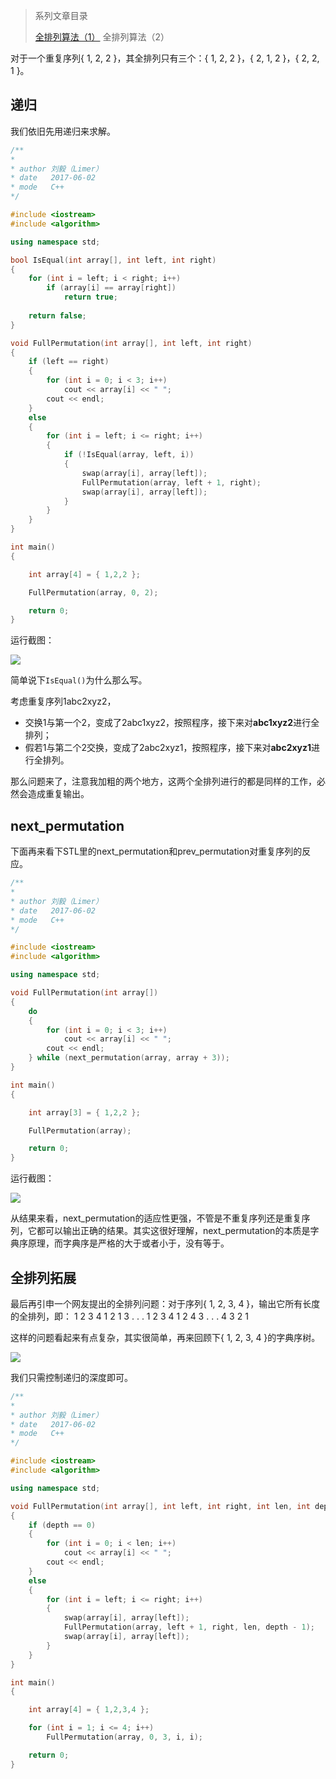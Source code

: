 > 系列文章目录
>
> [全排列算法（1）](https://61mon.com/index.php/archives/197/)
> 全排列算法（2）

对于一个重复序列{ 1, 2, 2 }，其全排列只有三个：{ 1, 2, 2 }，{ 2, 1, 2 }，{ 2, 2, 1 }。

## 递归

我们依旧先用递归来求解。


<!--more-->


```c++
/**
*
* author 刘毅（Limer）
* date   2017-06-02
* mode   C++
*/

#include <iostream>  
#include <algorithm>  

using namespace std;

bool IsEqual(int array[], int left, int right)
{
	for (int i = left; i < right; i++)
		if (array[i] == array[right])
			return true;
  
	return false;
}

void FullPermutation(int array[], int left, int right)
{
	if (left == right)
	{
		for (int i = 0; i < 3; i++)
			cout << array[i] << " ";
		cout << endl;
	}
	else
	{
		for (int i = left; i <= right; i++)
		{
			if (!IsEqual(array, left, i))
			{
				swap(array[i], array[left]);
				FullPermutation(array, left + 1, right);
				swap(array[i], array[left]);
			}
		}
	}
}

int main()
{

	int array[4] = { 1,2,2 };

	FullPermutation(array, 0, 2);

	return 0;
}
```

运行截图：

![](https://61mon.com/images/illustrations/FullPermutation/3.PNG)

简单说下`IsEqual()`为什么那么写。

考虑重复序列1abc2xyz2，

* 交换1与第一个2，变成了2abc1xyz2，按照程序，接下来对**abc1xyz2**进行全排列；
* 假若1与第二个2交换，变成了2abc2xyz1，按照程序，接下来对**abc2xyz1**进行全排列。

那么问题来了，注意我加粗的两个地方，这两个全排列进行的都是同样的工作，必然会造成重复输出。

## next_permutation

下面再来看下STL里的next_permutation和prev_permutation对重复序列的反应。

```c++
/**
*
* author 刘毅（Limer）
* date   2017-06-02
* mode   C++
*/

#include <iostream>  
#include <algorithm>  

using namespace std;

void FullPermutation(int array[])
{
	do
	{
		for (int i = 0; i < 3; i++)
			cout << array[i] << " ";
		cout << endl;
	} while (next_permutation(array, array + 3));
}

int main()
{

	int array[3] = { 1,2,2 };

	FullPermutation(array);

	return 0;
}
```

运行截图：

![](https://61mon.com/images/illustrations/FullPermutation/3.PNG)

从结果来看，next_permutation的适应性更强，不管是不重复序列还是重复序列，它都可以输出正确的结果。其实这很好理解，next_permutation的本质是字典序原理，而字典序是严格的大于或者小于，没有等于。

## 全排列拓展

最后再引申一个网友提出的全排列问题：对于序列{ 1, 2, 3, 4 }，输出它所有长度的全排列，即：
1
2
3
4
1 2
1 3
. . .
1 2 3 4
1 2 4 3
. . .
4 3 2 1

这样的问题看起来有点复杂，其实很简单，再来回顾下{ 1, 2, 3, 4 }的字典序树。

![](https://61mon.com/images/illustrations/FullPermutation/1.jpg)

我们只需控制递归的深度即可。

```c++
/**
*
* author 刘毅（Limer）
* date   2017-06-02
* mode   C++
*/

#include <iostream>  
#include <algorithm>  

using namespace std;

void FullPermutation(int array[], int left, int right, int len, int depth)
{
	if (depth == 0)
	{
		for (int i = 0; i < len; i++)
			cout << array[i] << " ";
		cout << endl;
	}
	else
	{
		for (int i = left; i <= right; i++)
		{
			swap(array[i], array[left]);
			FullPermutation(array, left + 1, right, len, depth - 1);
			swap(array[i], array[left]);
		}
	}
}

int main()
{

	int array[4] = { 1,2,3,4 };

	for (int i = 1; i <= 4; i++)
		FullPermutation(array, 0, 3, i, i);

	return 0;
}
```
